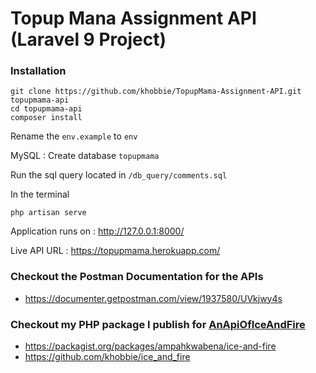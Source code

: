 # Topup Mana Assignment API (Laravel 9 Project)

### Installation

    git clone https://github.com/khobbie/TopupMama-Assignment-API.git topupmama-api
    cd topupmama-api
    composer install

Rename the `env.example` to `env`

MySQL : Create database  `topupmama`

Run the sql query located in `/db_query/comments.sql`

In the terminal 

    php artisan serve

Application runs on : <http://127.0.0.1:8000/>

Live API URL : <https://topupmama.herokuapp.com/>

### Checkout the Postman Documentation for the APIs

* <https://documenter.getpostman.com/view/1937580/UVkjwy4s>

### Checkout my PHP package I publish for [AnApiOfIceAndFire](https://anapioficeandfire.com/)

* <https://packagist.org/packages/ampahkwabena/ice-and-fire>
* <https://github.com/khobbie/ice_and_fire>
